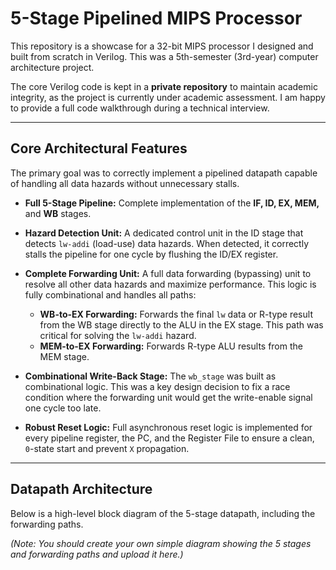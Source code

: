 # 5-Stage Pipelined MIPS Processor

This repository is a showcase for a 32-bit MIPS processor I designed and built from scratch in Verilog. This was a 5th-semester (3rd-year) computer architecture project.

The core Verilog code is kept in a **private repository** to maintain academic integrity, as the project is currently under academic assessment. I am happy to provide a full code walkthrough during a technical interview.

---

## Core Architectural Features

The primary goal was to correctly implement a pipelined datapath capable of handling all data hazards without unnecessary stalls.

* **Full 5-Stage Pipeline:** Complete implementation of the **IF, ID, EX, MEM,** and **WB** stages.

* **Hazard Detection Unit:** A dedicated control unit in the ID stage that detects `lw-addi` (load-use) data hazards. When detected, it correctly stalls the pipeline for one cycle by flushing the ID/EX register.

* **Complete Forwarding Unit:** A full data forwarding (bypassing) unit to resolve all other data hazards and maximize performance. This logic is fully combinational and handles all paths:
    * **WB-to-EX Forwarding:** Forwards the final `lw` data or R-type result from the WB stage directly to the ALU in the EX stage. This path was critical for solving the `lw-addi` hazard.
    * **MEM-to-EX Forwarding:** Forwards R-type ALU results from the MEM stage.

* **Combinational Write-Back Stage:** The `wb_stage` was built as combinational logic. This was a key design decision to fix a race condition where the forwarding unit would get the write-enable signal one cycle too late.

* **Robust Reset Logic:** Full asynchronous reset logic is implemented for every pipeline register, the PC, and the Register File to ensure a clean, `0`-state start and prevent `X` propagation.

---

## Datapath Architecture

Below is a high-level block diagram of the 5-stage datapath, including the forwarding paths.

*(Note: You should create your own simple diagram showing the 5 stages and forwarding paths and upload it here.)*

